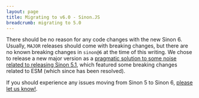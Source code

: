```yaml
---
layout: page
title: Migrating to v6.0 - Sinon.JS
breadcrumb: migrating to 5.0
---
```


There should be no reason for any code changes with the new Sinon 6. Usually, `MAJOR` releases should come with breaking changes, but there are no known breaking changes in `sinon@6` at the time of this writing. We chose to release a new major version as a [pragmatic solution to some noise related to releasing Sinon 5.1](https://github.com/sinonjs/sinon/pull/1829#issue-193284761), which featured some breaking changes related to ESM (which since has been resolved).

If you should experience any issues moving from Sinon 5 to Sinon 6, [please let us know!](https://github.com/sinonjs/sinon/issues/new?template=Bug_report.md).

